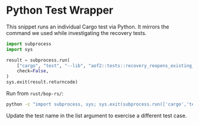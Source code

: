 # Python Test Wrapper

This snippet runs an individual Cargo test via Python. It mirrors the command we used while investigating the recovery tests.

```python
import subprocess
import sys

result = subprocess.run(
    ["cargo", "test", "--lib", "aof2::tests::recovery_reopens_existing_tail_segment"],
    check=False,
)
sys.exit(result.returncode)
```

Run from `rust/bop-rs/`:

```bash
python -c "import subprocess, sys; sys.exit(subprocess.run(['cargo','test','--lib','aof2::tests::recovery_reopens_existing_tail_segment'], check=False).returncode)"
```

Update the test name in the list argument to exercise a different test case.
